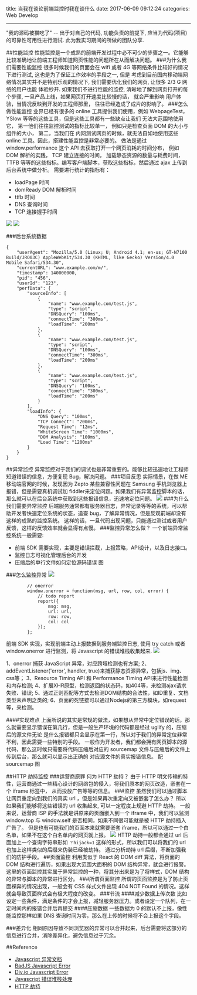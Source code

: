﻿title: 当我在谈论前端监控时我在谈什么
date: 2017-06-09 09:12:24
categories: Web Develop

---
"我的源码被猫吃了" -- 出于对自己的代码, 功能负责的前提下, 应当为代码(项目)的可靠性可用性进行测试.
此为我实习期间的所做的团队分享.
<!--more-->
##性能监控
性能监控是一个成熟的前端开发过程中必不可少的步骤之一。它能够比较准确地让前端工程师知道网页性能的问题所在从而解决问题。
###为什么我们需要性能监控
很多时候我们的页面会在 wifi 或者 4G 等网络条件比较好的情况下进行测试, 这也是为了保证工作效率的手段之一, 但是
考虑到目前国内移动端网络情况其实并不是特别乐观的情况下, 我们需要优化我们的网页, 让很多 2/3 G 网络的用户也能
体验秒开.
如果我们不进行性能的监控, 清晰地了解到网页打开的每个步骤, 一旦产品上线，如果网页打开速度比较慢的话， 就会严重影响
用户体验，当情况反映到开发的工程师那里， 往往已经造成了成片的影响了。
###怎么做性能监控
业界已经有很多的 online 工具提供我们使用，例如 WebpageTest， YSlow 等等的这些工具，但是这些工具都有一些缺点让我们
无法大范围地使用它， 第一他们往往监控测试的指标比较单一， 例如只是检查页面 DOM 的大小与组件的大小， 第二，当我们在
内网测试网页的时候，就无法自如地使用这些 online 工具。因此，搭建性能监控是非常必要的。
做法是通过 window.performance 这个 API 去获取打开一个网页消耗的时间分布， 例如 DOM 解析的实践， TCP 建立连接的时间，
加载静态资源的数量与耗费时间，TTFB 等等的这些指标。编写客户端脚本，获取这些指标，然后通过 ajax 上传到后台系统中做分析。
需要进行统计的指标有：

 - loadPage 时间 
 - domReady DOM 解析时间
 - ttfb 时间
 - DNS 查询时间
 - TCP 连接握手时间

![](http://ofsur12wi.bkt.clouddn.com/timgingfull.png)
![](http://fex.baidu.com/img/build-performance-monitor-in-7-days/timing.png)

###后台系统数据
```
{
	"userAgent": "Mozilla/5.0 (Linux; U; Android 4.1; en-us; GT-N7100 Build/JRO03C) AppleWebKit/534.30 (KHTML, like Gecko) Version/4.0 Mobile Safari/534.30",
	"currentURL": "www.example.com/m/",
	"timestamp": 140000000,
	"pid": "456",
	"userId": "123",
    "perfData": {
		"sourceInfo": [
            {
                "name": "www.example.com/test.js",
                "type": "script",
                "DNSQuery": "100ms",
                "connectTime": "300ms",
                "loadTime": "200ms"
            },
            {
                "name": "www.example.com/test.js",
                "type": "script",
                "DNSQuery": "100ms",
                "connectTime": "300ms",
                "loadTime": "200ms"
            },
            {
                "name": "www.example.com/test.js",
                "type": "script",
                "DNSQuery": "100ms",
                "connectTime": "300ms",
                "loadTime": "200ms"
            }
		],
        "loadInfo": {
            "DNS Query": "100ms",
            "TCP Connect": "200ms",
            "Request Time": "12ms",
            "WhiteScreen Time": "1000ms",
            "DOM Analysis": "100ms",
            "Load Time": "1200ms"
        }
	}
}
```
##异常监控
异常监控对于我们的调试也是非常重要的。能够比较迅速地让工程师知道错误的信息，方便复现 Bug，解决问题。
###项目反思
实际情景，在做 ME 移动端官网的时候，发现因为 Zepto 某些兼容性问题在 Samsung 手机浏览器上报错，但是需要真机调试加 fiddler来定位问题。如果我们有异常监控脚本的话，那么就可以在后台系统中获取到这些报错信息，迅速地定位问题。
![](https://pic4.zhimg.com/1d159b48ada0a69c81926897e0fbb1b7_b.jpg)
###为什么我们需要异常监控
后端服务通常都有服务器日志，异常记录等等的系统，可以帮助开发者快速定位系统的状态，追查 bug，了解异常情况，但是反观前端却没有这样的成熟的监控系统。
这样的话，一旦代码出现问题，只能通过测试或者用户反馈，这样的反馈效率就会显得有点慢。
###监控异常怎么做？
一个前端异常监控系统一般需要:

 - 前端 SDK 需要实现，主要是错误拦截，上报策略，API设计，以及日志接口。
 - 监控日志可视化管理后台的开发
 - 压缩后的单行文件如何定位源码错误
图

###怎么监控异常
![](http://divio.qiniudn.com/FpwSmw5jQV8LdnVhvcbUyH6oCgER)
```
        // onerror
        window.onerror = function(msg, url, row, col, error) {
            // todo report
            report({
                msg: msg,
                url: url,
                row: row,
                col: col
            });
        };
```
前端 SDK 实现，实现前端主动上报数据到服务端监控日志, 使用 try catch 或者 window.onerror 进行监测，将 Javascript 的错误堆栈收集起来.
![](http://divio.qiniudn.com/FpQCHDStIIbTdG8LiJ3wh9rxaTlU)

1、onerror 捕获 JavaScript 异常，对应跨域检测也有方案;
2、addEventListener('error', handler, true)来捕获静态资源异常，包括js、img、css等；
3、Resource Timing API 和 Performance Timing API来进行性能检测和内存检测;
4、扩展XHR原型，检测返回的状态码，如404等，来检测ajax请求失败、错误;
5、通过正则匹配等方式去检测DOM结构的合法性，如ID重复、文档类型未声明之类的;
6、页面的死链接可以通过Nodejs的第三方模块，如request等，来检测。

####实现难点
上面所说的其实是常规的做法，如果想从异常中定位错误的话，那么就需要显示错误在第几行，但是一般生产环境的代码都是经过 uglify 的，压缩后的源文件无论
是什么报错都只会显示在第一行，所以对于我们的异常定位非常不利，因此需要一些特别的手段。
一般作为开发者，我们都会拥有网页脚本的源代码，那么这时候只需要将代码压缩后对应的 sourcemap 文件与压缩后的文件上传到后台，那么就可以显示出正确的
对应源文件的真实报错信息。
配 sourcemap 图

##HTTP 劫持监控
###运营商原罪
何为 HTTP 劫持？ 由于 HTTP 明文传输的特性，运营商通过一些精心设计的网络包的侵入，将我们原本的网页改造，嵌套在一个 iframe 标签中，
从而投放广告等等的信息。
###监控
虽然我们可以通过脚本让网页重定向到我们的真实 url ，但是如果再次重定向又被嵌套了怎么办？ 所以如果我们能够将这些错误的 url 收集起来, 可以一定程度上规避 HTTP 劫持。
一般来说，运营商 ISP 的手法就是讲原来的页面嵌入到一个 iframe 中，我们可以监测 window.top 与 window.self 是否相同，如果不同很可能就是被 HTTP 劫持插入广告了。
但是也有可能我们的页面本来就需要嵌套 iframe，所以可以通过一个白名单，如果不在这个白名单内的网页就上报。
![](https://user-gold-cdn.xitu.io/2016/11/29/96abbad701ff9b83e4f0674ccdd28e33)
HTTP 劫持一般都会通过 url 后面加上一个查询字符串形如 ```？hijack=1``` 这样的形式，所以我们可以将我们的 url 也加上这样类似的后缀来伪装已经被劫持。
通过分析劫持 url 后缀，不断加强我们的防护手段。
##页面监控
利用类似于 React 的 DOM diff 算法，将页面的 DOM 结构进行遍历，如果出现大范围大面积的 DOM 结构异常，就会进行报警。这里的页面监控其实属于异常监控的一种，将其分出来是为了将样式，DOM 结构的异常与脚本的异常进行区分。
###所谓页面监控
所谓的页面监控是为了防止页面裸奔的情况出现，一般会有 CSS 样式文件出现 404 NOT Found 的情况。这样就会导致页面样式会有极大程度的改变。
###节流
####减少数据上传次数
比如设定一些条件，满足条件的才会上报，减轻服务器压力。或者设定一个队列，在一定时间内的报错合并后再提交
####压缩数据
一些数据为 0 的默认不上报，像性能监控那样如果 DNS 查询时间为零，那么在上传的时候将不会上报这个字段。

###差异化
相同原因导致不同浏览器的异常可以合并起来，后台需要将这部分的信息进行合并，消除差异化，避免信息过于冗余。

##Reference

 - [Javascript 异常文档](https://saijs.github.io/wiki/)
 - [BadJS Javascript Error](http://slides.com/loskael/badjs/fullscreen#/2)
 - [Div.io Javascript Error](http://div.io/topic/743)
 - [Javascript 错误堆栈处理](http://www.ctolib.com/topics-115283.html)
 - [HTTP 劫持](https://juejin.im/entry/57b3cd362e958a0056228410)




